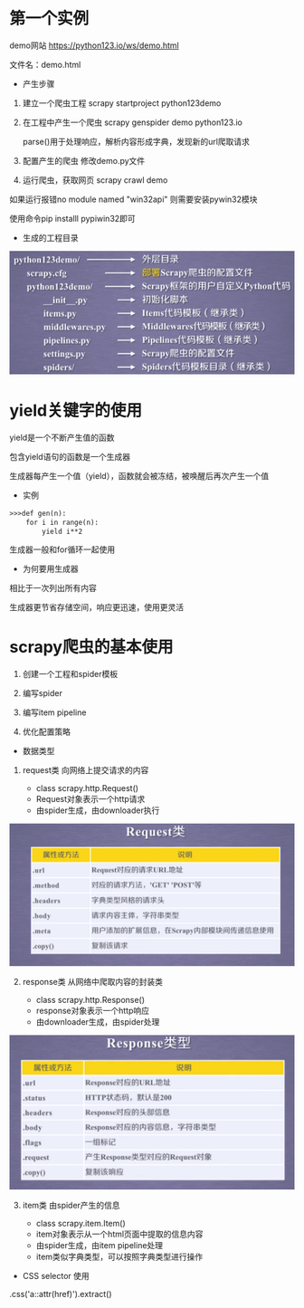 ﻿# 第一个实例

demo网站 https://python123.io/ws/demo.html

文件名：demo.html

- 产生步骤

1. 建立一个爬虫工程 scrapy startproject python123demo

2. 在工程中产生一个爬虫 scrapy genspider demo python123.io

	parse()用于处理响应，解析内容形成字典，发现新的url爬取请求

3. 配置产生的爬虫 修改demo.py文件

4. 运行爬虫，获取网页 scrapy crawl demo

如果运行报错no module named "win32api" 则需要安装pywin32模块

使用命令pip installl pypiwin32即可

- 生成的工程目录

![](pic/dir.png)

# yield关键字的使用

yield是一个不断产生值的函数

包含yield语句的函数是一个生成器

生成器每产生一个值（yield），函数就会被冻结，被唤醒后再次产生一个值

- 实例

```
>>>def gen(n):
	for i in range(n):
		yield i**2
```

生成器一般和for循环一起使用

- 为何要用生成器

相比于一次列出所有内容

生成器更节省存储空间，响应更迅速，使用更灵活

# scrapy爬虫的基本使用

1. 创建一个工程和spider模板

2. 编写spider

3. 编写item pipeline

4. 优化配置策略

- 数据类型

1. request类 	向网络上提交请求的内容

	- class scrapy.http.Request()
	- Request对象表示一个http请求
	- 由spider生成，由downloader执行

![](pic\c-request.png)

2. response类 	从网络中爬取内容的封装类
	
	- class scrapy.http.Response()
	- response对象表示一个http响应
	- 由downloader生成，由spider处理

![](pic\c-response.png)

3. item类 	由spider产生的信息

	- class scrapy.item.Item()
	- item对象表示从一个html页面中提取的信息内容
	- 由spider生成，由item pipeline处理
	- item类似字典类型，可以按照字典类型进行操作

-  CSS selector 使用

<HTML>.css('a::attr(href)').extract()


















